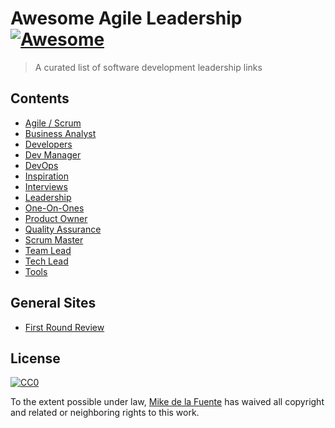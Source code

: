 # Awesome Agile Leadership [![Awesome](https://cdn.rawgit.com/sindresorhus/awesome/d7305f38d29fed78fa85652e3a63e154dd8e8829/media/badge.svg)](https://github.com/sindresorhus/awesome)

> A curated list of software development leadership links

## Contents

- [Agile / Scrum](agile-scrum.md)
- [Business Analyst](business-analyst.md)
- [Developers](developers.md)
- [Dev Manager](dev-manager.md)
- [DevOps](devops.md)
- [Inspiration](inspiration.md)
- [Interviews](interviews.md)
- [Leadership](leadership.md)
- [One-On-Ones](one-on-ones)
- [Product Owner](product-owner.md)
- [Quality Assurance](quality-assurance.md)
- [Scrum Master](scrum-master.md)
- [Team Lead](team-lead.md)
- [Tech Lead](tech-lead.md)
- [Tools](tools.md)

## General Sites
- [First Round Review](http://firstround.com/review/)

## License

[![CC0](http://mirrors.creativecommons.org/presskit/buttons/88x31/svg/cc-zero.svg)](https://creativecommons.org/publicdomain/zero/1.0/)

To the extent possible under law, [Mike de la Fuente](http://twitter.highfiveboom.com) has waived all copyright and related or neighboring rights to this work.
